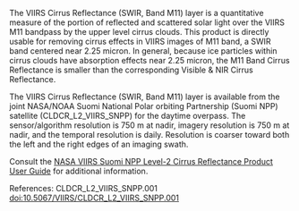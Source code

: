The VIIRS Cirrus Reflectance (SWIR, Band M11) layer is a quantitative measure of the portion of reflected and scattered solar light over the VIIRS M11 bandpass by the upper level cirrus clouds. This product is directly usable for removing cirrus effects in VIIRS images of M11 band, a SWIR band centered near 2.25 micron. In general, because ice particles within cirrus clouds have absorption effects near 2.25 micron, the M11 Band Cirrus Reflectance is smaller than the corresponding Visible & NIR Cirrus Reflectance.

The VIIRS Cirrus Reflectance (SWIR, Band M11) layer is available from the joint NASA/NOAA Suomi National Polar orbiting Partnership (Suomi NPP) satellite (CLDCR_L2_VIIRS_SNPP) for the daytime overpass. The sensor/algorithm resolution is 750 m at nadir, imagery resolution is 750 m at nadir, and the temporal resolution is daily. Resolution is coarser toward both the left and the right edges of an imaging swath.

Consult the [NASA VIIRS Suomi NPP Level-2 Cirrus Reflectance Product User Guide](https://ladsweb.modaps.eosdis.nasa.gov/api/v2/content/archives/Document%20Archive/Science%20Data%20Product%20Documentation/VIIRS_Cirrus_Refl_User_Guide_Oct_2020.pdf) for additional information.

References: CLDCR_L2_VIIRS_SNPP.001 [doi:10.5067/VIIRS/CLDCR_L2_VIIRS_SNPP.001](https://doi.org/10.5067/VIIRS/CLDCR_L2_VIIRS_SNPP.001)


